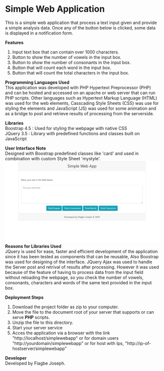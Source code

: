 # Simple Web Application

This is a simple web application that process a text input given and provide a simple analysis data. 
Once any of the button below is clicked, some data is displayed in a notification form.

<b>Features </b> <br />
1. Input text box that can contain over 1000 characters.
2. Button to show the number of vowels in the input box.
3. Button to show the number of consonants in the input box.
4. Button that will count each word in the input box.
5. Button that will count the total characters in the input box.

<b>Programming Languages Used</b><br/>
This application was developed with PHP Hypertext Preprocessor (PHP) and can be hosted and accessed on an apache or web server that can run PHP scripts. 
Other languages such as Hypertext Markup Language (HTML)  was used for the web elements, Casscading Style Sheets (CSS) was use for styling the elements and JavaScript (JS) was used for some animation and as a bridge to post and retrieve results of processing from the serverside.

<b>Libraries</b><br />
Boostrap 4.5 : Used for styling the webpage with native CSS<br /> 
JQuery 3.5 : Library with predefined functions and classes built on JavaScript

<b>User Interface Note</b><br />
Designed with Boostrap predefined classes like 'card' and used in combination with custom Style Sheet 'mystyle'.<br />
<img src="img/interface.PNG" alt=""/>
<b>Reasons for Libraries Used</b><br />
JQuery is used for ease, faster and efficient development of the application since it has been tested as components that can be reusable, Also Boostrap was used for designing of the interface. JQuery Ajax was used to handle the Server post and retrival of results after processing. However it was used because of the feature of having to process data from the input field without reloading the webpage, so you check the number of vowels, consonants, characters and words of the same text provided in the input box.

<b>Deployment Steps</b>
1. Download the project folder as zip to your computer.
2. Move the file to the document root of your server that supports or can serve <b>PHP</b> scripts.
3. Unzip the file to this directory.
4. Start your server service
5. Acces the application via a browser with the link "http://localhost/simplewebapp" or for domain users "http://yourdomain/simplewebapp" or for host with Ips, "http://ip-of-hostserver/simplewebapp"

<b>Developer</b><br />
Developed by Fiagbe Joseph.

